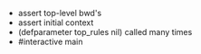 - assert top-level bwd's
- assert initial context
- (defparameter top_rules nil) called many times
- #interactive main
